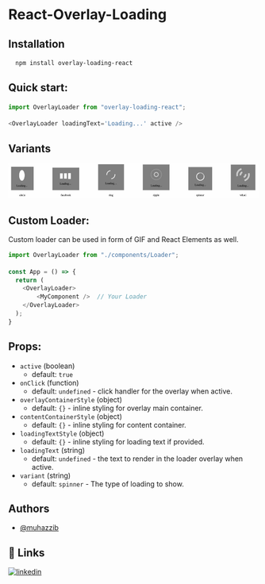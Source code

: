 # React-Overlay-Loading


## Installation

```bash
  npm install overlay-loading-react
```
    
## Quick start:

```javascript
import OverlayLoader from "overlay-loading-react";

<OverlayLoader loadingText='Loading...' active />

```

## Variants

![](https://github.com/muhazzib/react-overlay-loading/blob/main/src/demo/demo.gif?raw=true)

## Custom Loader:
Custom loader can be used in form of GIF and React Elements as well.

```javascript
import OverlayLoader from "./components/Loader";

const App = () => {
  return (
    <OverlayLoader>
        <MyComponent />  // Your Loader
    </OverlayLoader>
  );
}
```

## Props:

- `active` (boolean)
  - default: `true`
- `onClick` (function)
  - default: `undefined` - click handler for the overlay when active.
- `overlayContainerStyle` (object)
  - default: `{}` - inline styling for overlay main container.
- `contentContainerStyle` (object)
  - default: `{}` - inline styling for content container.
- `loadingTextStyle` (object)
  - default: `{}` - inline styling for loading text if provided.
- `loadingText` (string)
  - default: `undefined` - the text to render in the loader overlay when active.
- `variant` (string)
  - default: `spinner` - The type of loading to show.


## Authors
- [@muhazzib](https://github.com/muhazzib)


## 🔗 Links
[![linkedin](https://img.shields.io/badge/linkedin-0A66C2?style=for-the-badge&logo=linkedin&logoColor=white)](https://www.linkedin.com/in/muhazzib-07/)

